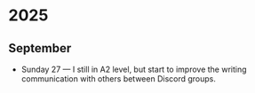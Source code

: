 # 2025

## September

- Sunday 27 — I still in A2 level, but start to improve the writing communication with others between Discord groups.
